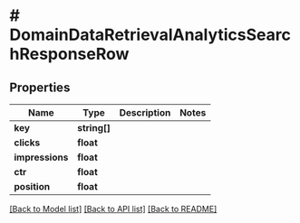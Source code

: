 # # DomainDataRetrievalAnalyticsSearchResponseRow

## Properties

Name | Type | Description | Notes
------------ | ------------- | ------------- | -------------
**key** | **string[]** |  |
**clicks** | **float** |  |
**impressions** | **float** |  |
**ctr** | **float** |  |
**position** | **float** |  |

[[Back to Model list]](../../README.md#models) [[Back to API list]](../../README.md#endpoints) [[Back to README]](../../README.md)
